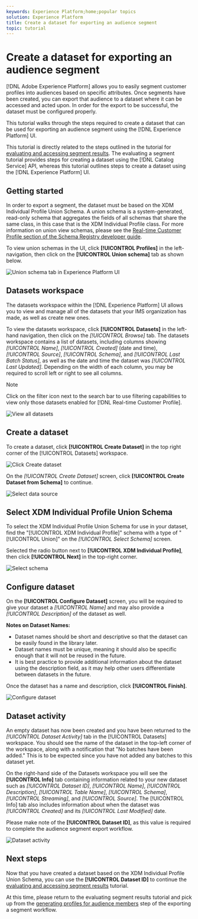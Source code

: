 ```yaml
---
keywords: Experience Platform;home;popular topics
solution: Experience Platform
title: Create a dataset for exporting an audience segment
topic: tutorial
---
```


# Create a dataset for exporting an audience segment

[!DNL Adobe Experience Platform] allows you to easily segment customer profiles into audiences based on specific attributes. Once segments have been created, you can export that audience to a dataset where it can be accessed and acted upon. In order for the export to be successful, the dataset must be configured properly.

This tutorial walks through the steps required to create a dataset that can be used for exporting an audience segment using the [!DNL Experience Platform] UI.

This tutorial is directly related to the steps outlined in the tutorial for [evaluating and accessing segment results](./evaluate-a-segment.md). The evaluating a segment tutorial provides steps for creating a dataset using the [!DNL Catalog Service] API, whereas this tutorial outlines steps to create a dataset using the [!DNL Experience Platform] UI.

## Getting started

In order to export a segment, the dataset must be based on the XDM Individual Profile Union Schema. A union schema is a system-generated, read-only schema that aggregates the fields of all schemas that share the same class, in this case that is the XDM Individual Profile class. For more information on union view schemas, please see the [Real-time Customer Profile section of the Schema Registry developer guide](../../xdm/schema/composition.md#union).

To view union schemas in the UI, click **[!UICONTROL Profiles]** in the left-navigation, then click on the **[!UICONTROL Union schema]** tab as shown below.

![Union schema tab in Experience Platform UI](../images/tutorials/segment-export-dataset/union-schema-ui.png)


## Datasets workspace

The datasets workspace within the [!DNL Experience Platform] UI allows you to view and manage all of the datasets that your IMS organization has made, as well as create new ones. 

To view the datasets workspace, click **[!UICONTROL Datasets]** in the left-hand navigation, then click on the *[!UICONTROL Browse]* tab. The datasets workspace contains a list of datasets, including columns showing *[!UICONTROL Name]*, *[!UICONTROL Created]* (date and time), *[!UICONTROL Source]*, *[!UICONTROL Schema]*, and *[!UICONTROL Last Batch Status]*, as well as the date and time the dataset was *[!UICONTROL Last Updated]*. Depending on the width of each column, you may be required to scroll left or right to see all columns. 

>[!NOTE]
>
>Click on the filter icon next to the search bar to use filtering capabilities to view only those datasets enabled for [!DNL Real-time Customer Profile].

![View all datasets](../images/tutorials/segment-export-dataset/datasets-workspace.png)

## Create a dataset

To create a dataset, click **[!UICONTROL Create Dataset]** in the top right corner of the [!UICONTROL Datasets] workspace. 

![Click Create dataset](../images/tutorials/segment-export-dataset/dataset-click-create.png)

On the *[!UICONTROL Create Dataset]* screen, click **[!UICONTROL Create Dataset from Schema]** to continue.

![Select data source](../images/tutorials/segment-export-dataset/create-dataset.png)

## Select XDM Individual Profile Union Schema

To select the XDM Individual Profile Union Schema for use in your dataset, find the "[!UICONTROL XDM Individual Profile]" schema with a type of "[!UICONTROL Union]" on the *[!UICONTROL Select Schema]* screen.

Selected the radio button next to **[!UICONTROL XDM Individual Profile]**, then click **[!UICONTROL Next]** in the top-right corner.

![Select schema](../images/tutorials/segment-export-dataset/select-schema.png)

## Configure dataset

On the **[!UICONTROL Configure Dataset]** screen, you will be required to give your dataset a *[!UICONTROL Name]* and may also provide a *[!UICONTROL Description]* of the dataset as well. 

**Notes on Dataset Names:**
- Dataset names should be short and descriptive so that the dataset can be easily found in the library later. 
- Dataset names must be unique, meaning it should also be specific enough that it will not be reused in the future. 
- It is best practice to provide additional information about the dataset using the description field, as it may help other users differentiate between datasets in the future.

Once the dataset has a name and description, click **[!UICONTROL Finish]**.

![Configure dataset](../images/tutorials/segment-export-dataset/configure-dataset.png)

## Dataset activity

An empty dataset has now been created and you have been returned to the *[!UICONTROL Dataset Activity]* tab in the [!UICONTROL Datasets] workspace. You should see the name of the dataset in the top-left corner of the workspace, along with a notification that "No batches have been added." This is to be expected since you have not added any batches to this dataset yet. 

On the right-hand side of the Datasets workspace you will see the **[!UICONTROL Info]** tab containing information related to your new dataset such as *[!UICONTROL Dataset ID]*, *[!UICONTROL Name]*, *[!UICONTROL Description]*, *[!UICONTROL Table Name]*, *[!UICONTROL Schema]*, *[!UICONTROL Streaming]*, and *[!UICONTROL Source]*. The [!UICONTROL Info] tab also includes information about when the dataset was *[!UICONTROL Created]* and its *[!UICONTROL Last Modified]* date.

Please make note of the **[!UICONTROL Dataset ID]**, as this value is required to complete the audience segment export workflow.

![Dataset activity](../images/tutorials/segment-export-dataset/dataset-activity.png)

## Next steps

Now that you have created a dataset based on the XDM Individual Profile Union Schema, you can use the **[!UICONTROL Dataset ID]** to continue the [evaluating and accessing segment results](./evaluate-a-segment.md) tutorial.

At this time, please return to the evaluating segment results tutorial and pick up from the [generating profiles for audience members](./evaluate-a-segment.md#generate-profiles) step of the exporting a segment workflow. 
